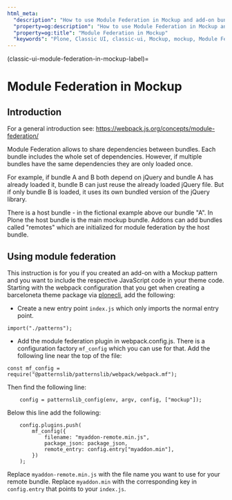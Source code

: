 ```yaml
---
html_meta:
  "description": "How to use Module Federation in Mockup and add-on bundles."
  "property=og:description": "How to use Module Federation in Mockup and add-on bundles."
  "property=og:title": "Module Federation in Mockup"
  "keywords": "Plone, Classic UI, classic-ui, Mockup, mockup, Module Federation, Webpack, JavaScript"
---
```


(classic-ui-module-federation-in-mockup-label)=

# Module Federation in Mockup

## Introduction

For a general introduction see: https://webpack.js.org/concepts/module-federation/

Module Federation allows to share dependencies between bundles. 
Each bundle includes the whole set of dependencies.
However, if multiple bundles have the same dependencies they are only loaded once.

For example, if bundle A and B both depend on jQuery and bundle A has already loaded it, bundle B can just reuse the already loaded jQuery file.
But if only bundle B is loaded, it uses its own bundled version of the jQuery library.

There is a host bundle - in the fictional example above our bundle "A".
In Plone the host bundle is the main mockup bundle.
Addons can add bundles called "remotes" which are initialized for module federation by the host bundle.

## Using module federation
This instruction is for you if you created an add-on with a Mockup pattern and you want to include the respective JavaScript code in your theme code.
Starting with the webpack configuration that you get when creating a barceloneta theme package via [plonecli][1], add the following:

- Create a new entry point ``index.js`` which only imports the normal entry point.

```
import("./patterns");
```

- Add the module federation plugin in webpack.config.js. There is a configuration factory `mf_config` which you can use for that. Add the following line near the top of the file:

```
const mf_config = require("@patternslib/patternslib/webpack/webpack.mf");
```

Then find the following line:

```
    config = patternslib_config(env, argv, config, ["mockup"]);
```

Below this line add the following:

```
    config.plugins.push(
        mf_config({
            filename: "myaddon-remote.min.js",
            package_json: package_json,
            remote_entry: config.entry["myaddon.min"],
        })
    );
```

Replace `myaddon-remote.min.js` with the file name you want to use for your remote bundle. Replace `myaddon.min` with the corresponding key in `config.entry` that points to your `index.js`.

[1]: https://pypi.org/project/plonecli/
